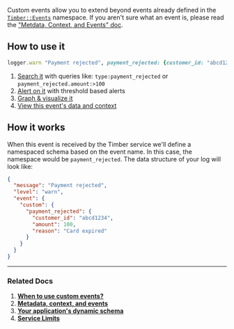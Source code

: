 Custom events allow you to extend beyond events already defined in
the [`Timber::Events`](http://www.rubydoc.info/github/timberio/timber-ruby/Timber/Events) namespace. If you aren't sure what an event is, please read the ["Metdata, Context, and Events" doc](/concepts/metadata-context-and-events).


## How to use it

```ruby
logger.warn "Payment rejected", payment_rejected: {customer_id: "abcd1234", amount: 100, reason: "Card expired"}
```

1. [Search it](/app/console/searching) with queries like: `type:payment_rejected` or `payment_rejected.amount:>100`
2. [Alert on it](/app/alerts) with threshold based alerts
3. [Graph & visualize it](/app/graphs)
4. [View this event's data and context](/app/console/view-metadata-and-context)


## How it works

When this event is received by the Timber service we'll define a namespaced schema based on the event name. In this case, the namespace would be `payment_rejected`. The data structure of your log will look like:

```json
{
  "message": "Payment rejected",
  "level": "warn",
  "event": {
    "custom": {
      "payment_rejected": {
        "customer_id": "abcd1234",
        "amount": 100,
        "reason": "Card expired"
      }
    }
  }
}
```

---

### Related Docs

1. [**When to use custom events?**](/guides/when-to-use-custom-events)
2. [**Metadata, context, and events**](/concepts/metadata-context-and-events)
3. [**Your application's dynamic schema**](/concepts/application-schema)
4. [**Service Limits**](/concepts/service-limits)
